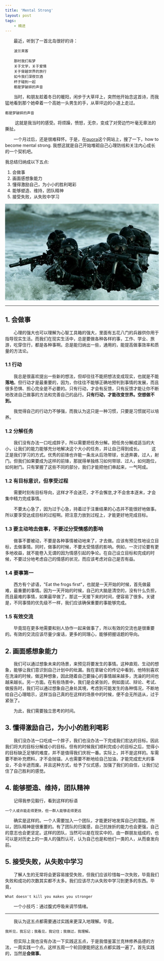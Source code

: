 ```yaml
---
title: 'Mental Strong'
layout: post
tags:
    - 精进
---
```


  最近，听到了一首北岛很好的诗：

```
	波兰来客 

	那时我们有梦
	关于文学，关于爱情
	关于穿越世界的旅行
	如今我们深夜饮酒
	杯子碰到一起
	都是梦破碎的声音
```

  当时，和朋友趁着冬日的暖阳，闲步于大草坪上，突然他开始念这首诗，而我猛地看到那个她牵着一个高她一头男生的手，从草坪边的小道上走过。

	都是梦破碎的声音

&emsp;&emsp;	这就是我当时的感受。将烦躁，愤怒，无奈，变成了对旁边竹叶毫无章法的撕扯。

  一个月过后，还是很难释怀。于是，在[quora](http://www.quora.com)这个网站上，搜了一下，how to become mental strong. 我想这就是自己开始堆砌自己心理防线和关注内心成长的一个契机吧。

我总结归纳成以下五点:


1. 会做事
2. 画面感想象能力
3. 懂得激励自己，为小小的胜利喝彩
4. 能够塑造、维持，团队精神
5. 接受失败，从失败中学习

![image](/media/files/2016/12/19/1.jpg)

***

## 1. 会做事
  心理的强大也可以理解为心智工具箱的强大，里面有五花八门的兵器供你用于指导现实生活。而我们在现实生活中，总是要做各种各样的事，工作、学业、旅游，吃穿住行，都是各种事啊。总是能归纳出一些，通用的，能提高做事效率和质量的方法论。

### 1.1 行动
  我总是很喜欢提出一些新的想法，但却往往不能把想法变成现实，也就是不能**落地**。但行动才是最重要的，因为，你往往不能够正确地预判到事情的发展，而且很多恐惧、担心完全是不必要的。只有行动，才会有反馈，只有反馈才能让你不断地改进自己做事的方法和完善自己的品行。**只有行动，才能改变世界。空想做不到。**

&emsp;&emsp;我觉得自己的行动力不够强，而我认为这只是一种习惯，只要是习惯就可以培养。

### 1.2 分解任务
&emsp;&emsp;我们没有办法一口吃成胖子，所以需要把任务分解。把任务分解成适当的大小，让我们的能力能够充分地解决这个大小的任务，并让自己得到成长。
&emsp;&emsp;这正是我们学习的方式。优秀的前锋也许能一条龙从后场带球，长途奔袭，过人，射门。但我们如果要成为这样的前锋，那就得单独练习如何带球、过人，如何跑位，如何射门。只有掌握了这些不同的部分，我们才能把他们串起来，一气呵成。

### 1.2 有目标意识，但享受过程
&emsp;&emsp;需要时刻有目标导向，这样才不会迷茫，才不会懈怠,才不会舍本逐末，才会集中精力完成事情。

&emsp;&emsp;不要太心急了，因为过于心急，持着过于注重结果的心态并不能很好地做事。所以要享受达成目标的过程啊。把注意力放到过程上，才能更好地完成目标。

### 1.3 要主动地去做事，不要过分受情感的影响
&emsp;&emsp;做事不要被动，不要是各种事情被动地来了，才去做。应该有预见性地设立目标，去做事情。同时，做事的时候，不要太受情感的影响。例如，一次讨论要有更多地收益，就不能卷入无谓的因为情感引起的争论。在自己设立目标和完成的时候，不要过分地考虑自己的情感的状况，而应该考虑对自己是否有益。

### 1.4 要事第一
&emsp;&emsp;西方有个谚语，"Eat the frogs first"，也就是一天开始的时候，首先做最难，最重要的事情。因为一天开始的时候，自己的大脑是清空的，没有什么负担，而且最难的事情，如果最早做了，那这一天接下来的时间，便容易了很多。关键是，不同事情的优先级不一样，我们应该确保重要的事能够完成。

### 1.5 有效交流
&emsp;&emsp;毕竟现在更多地需要和别人协作一起来做事了，所以有效的交流也是很重要的。有效的交流应该尽量少废话，更多的同理心，能够把握话题的导向。

## 2. 画面感想象能力
&emsp;&emsp;我们可以通过想象未来的场景，来预见将要发生的事情。这种直观、生动的想象，能够让我们意识到自己计划中的纰漏。我在拿破仑的传记中看到，他特别喜欢在洗澡的时候，做这种想象，因此随着自己要操心的事情越来越多，洗澡的时间也越来越长。另一方面。在有些场景中，我们是会紧张的，例如面试、辩论、考试、做报告时，我们可以通过想象自己身处其境，考虑到可能发生的各种情况，不断地给自己心理暗示，这样当自己真的在这样的场景中的时候，便不会无所适从，过于紧张了。

&emsp;&emsp;为此，我们需要独立思考的时间。

## 3. 懂得激励自己，为小小的胜利喝彩
  我们没办法一口吃成一个胖子，我们也没办法一下完成我们宏达的目标。因此我们将大的目标分解成小的目标。但有的时候我们顺利完成小的目标之后，觉得小的目标缺乏足够的难度，并不是值得我们庆祝一番。实际上，并不是这样的。车需要不断补充燃料，才不会抛锚，人也需要不断地给自己加油，才能完成宏大的事业，不会半途而废。并且这种方式，给予了仪式感，加强了我们的自信，让我们记住了自己胜利的感觉。

## 4. 能够塑造、维持，团队精神
  记得我参见毅行，看到这样的标语

	一个人或许能走得更快，但一群人能够走得更远

  确实是这样的。一个人需要加入一个团队，才能更好地发挥自己的潜能。所以，团队精神是很重要的。有了团队的归属感，自己抗挫折的能力也会更强，自己的意志也会更坚定。这样的团队，当然可以是在现实中的，由一群朋友组成的，也可以是对历史上的一类人的强烈认可，认为自己也是和他们一类的人，从而奋发向前。

## 5. 接受失败，从失败中学习
  了解人生的无常将会更容易接受失败，但我们应该珍惜每一次失败，毕竟我们失败和成功的次数其实都不太多。我们应该尽力从失败中学习到更多的东西。毕竟，

	What doesn't kill you makes you stronger

  一个小技巧：通过腹式呼吸来调节情绪。

***

  我认为这五点都需要通过实践来更深入地理解。毕竟，

	我听见，我忘记；我看见，我记住；我做过，我理解。

  但实际上我也没有办法一下实践这五点，于是我借鉴富兰克林修养品德的方法，一周实践一个点。这样五周一个轮回便能把这五点都实践一遍了。首先实践的，当然是**会做事**。



